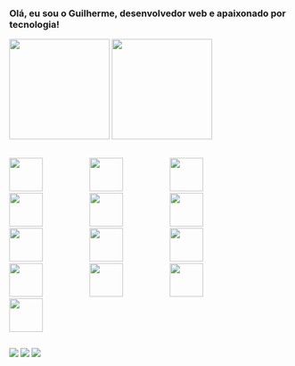 ### Olá, eu sou o Guilherme, desenvolvedor web e apaixonado por tecnologia!

<div>
  <img height="180em" src="https://github-readme-stats.vercel.app/api?username=guilopesfeitosa&theme=shades-of-purple&show_icons=true&include_all_commits=true(https://github.com/anuraghazra/github-readme-stats)" />
  <img height="180em" src="https://github-readme-stats.vercel.app/api/top-langs/?username=guilopesfeitosa&theme=shades-of-purple&layout=compact" />
</div>

 ##   

<section>
  <img src="https://cdn.jsdelivr.net/gh/devicons/devicon/icons/typescript/typescript-plain.svg" style="width: 60px; margin-right: 80px;" />
  <img src="https://cdn.jsdelivr.net/gh/devicons/devicon/icons/javascript/javascript-plain.svg" style="width: 60px; margin-right: 80px;" />
  <img src="https://cdn.jsdelivr.net/gh/devicons/devicon/icons/html5/html5-plain-wordmark.svg" style="width: 60px; margin-right: 80px;" />
  <img src="https://cdn.jsdelivr.net/gh/devicons/devicon/icons/css3/css3-plain-wordmark.svg" style="width: 60px; margin-right: 80px;" />        
  <img src="https://cdn.jsdelivr.net/gh/devicons/devicon/icons/tailwindcss/tailwindcss-plain.svg" style="width: 60px; margin-right: 80px;" /> 
  <img src="https://cdn.jsdelivr.net/gh/devicons/devicon/icons/react/react-original-wordmark.svg" style="width: 60px; margin-right: 80px;" />
  <img src="https://cdn.jsdelivr.net/gh/devicons/devicon/icons/angularjs/angularjs-plain.svg" style="width: 60px; margin-right: 80px;" />
  <img src="https://cdn.jsdelivr.net/gh/devicons/devicon/icons/nextjs/nextjs-original.svg" style="width: 60px; margin-right: 80px;" />
  <img src="https://cdn.jsdelivr.net/gh/devicons/devicon/icons/nestjs/nestjs-plain.svg" style="width: 60px; margin-right: 80px;" />
  <img src="https://cdn.jsdelivr.net/gh/devicons/devicon/icons/nodejs/nodejs-original.svg" style="width: 60px; margin-right: 80px;" />
  <img src="https://cdn.jsdelivr.net/gh/devicons/devicon/icons/mongodb/mongodb-plain-wordmark.svg" style="width: 60px; margin-right: 80px;" />
  <img src="https://cdn.jsdelivr.net/gh/devicons/devicon/icons/postgresql/postgresql-plain.svg" style="width: 60px; margin-right: 80px;" />
  <img src="https://cdn.jsdelivr.net/gh/devicons/devicon/icons/git/git-original.svg" style="width: 60px; margin-right: 80px;" />
</section>

##

<div> 
  <a href="https://www.instagram.com/lopes69gui" target="_blank"><img src="https://img.shields.io/badge/-Instagram-%23E4405F?style=for-the-badge&logo=instagram&logoColor=white" target="_blank"></a>
  <a href = "mailto:guilopesfeitosa@gmail.com"><img src="https://img.shields.io/badge/-Gmail-%23333?style=for-the-badge&logo=gmail&logoColor=white" target="_blank"></a>
  <a href="www.linkedin.com/in/guilherme-lopes-feitosa" target="_blank"><img src="https://img.shields.io/badge/-LinkedIn-%230077B5?style=for-the-badge&logo=linkedin&logoColor=white" target="_blank"></a> 
</div>
